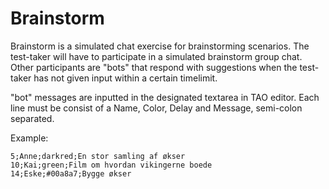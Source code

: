 # Brainstorm
Brainstorm is a simulated chat exercise for brainstorming scenarios.
The test-taker will have to participate in a simulated brainstorm group chat.
Other participants are "bots" that respond with suggestions when the test-taker has not given input within a certain timelimit.

"bot" messages are inputted in the designated textarea in TAO editor.
Each line must be consist of a Name, Color, Delay and Message, semi-colon separated.

Example:
```CSV
5;Anne;darkred;En stor samling af økser
10;Kai;green;Film om hvordan vikingerne boede
14;Eske;#00a8a7;Bygge økser
```
